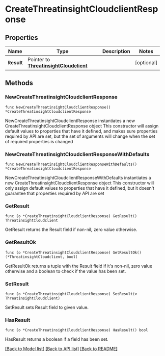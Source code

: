 # CreateThreatinsightCloudclientResponse

## Properties

Name | Type | Description | Notes
------------ | ------------- | ------------- | -------------
**Result** | Pointer to [**ThreatinsightCloudclient**](ThreatinsightCloudclient.md) |  | [optional] 

## Methods

### NewCreateThreatinsightCloudclientResponse

`func NewCreateThreatinsightCloudclientResponse() *CreateThreatinsightCloudclientResponse`

NewCreateThreatinsightCloudclientResponse instantiates a new CreateThreatinsightCloudclientResponse object
This constructor will assign default values to properties that have it defined,
and makes sure properties required by API are set, but the set of arguments
will change when the set of required properties is changed

### NewCreateThreatinsightCloudclientResponseWithDefaults

`func NewCreateThreatinsightCloudclientResponseWithDefaults() *CreateThreatinsightCloudclientResponse`

NewCreateThreatinsightCloudclientResponseWithDefaults instantiates a new CreateThreatinsightCloudclientResponse object
This constructor will only assign default values to properties that have it defined,
but it doesn't guarantee that properties required by API are set

### GetResult

`func (o *CreateThreatinsightCloudclientResponse) GetResult() ThreatinsightCloudclient`

GetResult returns the Result field if non-nil, zero value otherwise.

### GetResultOk

`func (o *CreateThreatinsightCloudclientResponse) GetResultOk() (*ThreatinsightCloudclient, bool)`

GetResultOk returns a tuple with the Result field if it's non-nil, zero value otherwise
and a boolean to check if the value has been set.

### SetResult

`func (o *CreateThreatinsightCloudclientResponse) SetResult(v ThreatinsightCloudclient)`

SetResult sets Result field to given value.

### HasResult

`func (o *CreateThreatinsightCloudclientResponse) HasResult() bool`

HasResult returns a boolean if a field has been set.


[[Back to Model list]](../README.md#documentation-for-models) [[Back to API list]](../README.md#documentation-for-api-endpoints) [[Back to README]](../README.md)


